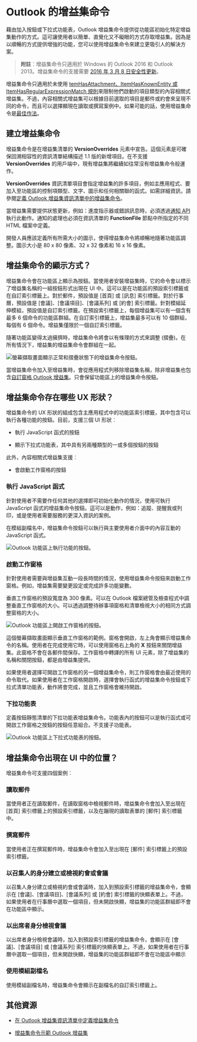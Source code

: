 
# <a name="add-in-commands-for-outlook"></a>Outlook 的增益集命令


藉由加入按鈕或下拉式功能表，Outlook 增益集命令提供從功能區初始化特定增益集動作的方式。這可讓使用者以簡單、直覺化又不礙眼的方式存取增益集。因為是以順暢的方式提供增強的功能，您可以使用增益集命令來建立更吸引人的解決方案。

> **附註**：增益集命令只適用於 Windows 的 Outlook 2016 和 Outlook 2013。增益集命令的支援需要 [2016 年 3 月 8 日安全性更新](https://support.microsoft.com/en-us/kb/3114829)。

增益集命令只適用於未使用 [temHasAttachment、ItemHasKnownEntity 或 ItemHasRegularExpressionMatch 規則](manifests/activation-rules.md)來限制他們啟動的項目類型的內容相關式增益集。不過，內容相關式增益集可以根據目前選取的項目是郵件或約會來呈現不同的命令，而且可以選擇顯現在讀取或撰寫案例中。如果可能的話，使用增益集命令是[最佳作法](../../docs/overview/add-in-development-best-practices.md)。


## <a name="creating-the-add-in-command"></a>建立增益集命令

增益集命令是在增益集清單的 **VersionOverrides** 元素中宣告。這個元素是可確保回溯相容性的資訊清單結構描述 1.1 版的新增項目。在不支援 **VersionOverrides** 的用戶端中，現有增益集將繼續如往常沒有增益集命令般運作。

**VersionOverrides** 資訊清單項目會指定增益集的許多項目，例如主應用程式、要加入至功能區的控制項類型、文字、圖示和任何相關聯的函式。如需詳細資訊，請參閱[定義 Outlook 增益集資訊清單中的增益集命令](../outlook/manifests/define-add-in-commands.md)。 

當增益集需要提供狀態更新，例如：進度指示器或錯誤訊息時，必須透過[通知 API](../../reference/outlook/NotificationMessages.md) 執行此動作。通知的處理也必須在資訊清單的 **FunctionFile** 節點中所指定的不同 HTML 檔案中定義。

開發人員應該定義所有所需大小的圖示，使得增益集命令將順暢地隨著功能區調整。圖示大小是 80 x 80 像素、32 x 32 像素和 16 x 16 像素。


## <a name="how-do-add-in-commands-appear?"></a>增益集命令的顯示方式？

增益集命令會在功能區上顯示為按鈕。當使用者安裝增益集時，它的命令會以標示了增益集名稱的一組按鈕形式出現在 UI 中。這可以是在功能區的預設索引標籤或在自訂索引標籤上。對於郵件，預設值是 [首頁] 或 [訊息] 索引標籤。對於行事曆，預設值是 [會議]、[會議項目]、[會議系列] 或 [約會] 索引標籤。針對模組延伸模組，預設值是自訂索引標籤。在預設索引標籤上，每個增益集可以有一個含有最多 6 個命令的功能區群組。在自訂索引標籤上，增益集最多可以有 10 個群組，每個有 6 個命令。增益集僅限於一個自訂索引標籤。

隨著功能區變得太過擁擠時，增益集命令將會以有條理的方式來調整 (摺疊)。在所有情況下，增益集的增益集命令會群組在一起。


![螢幕擷取畫面顯示正常和摺疊狀態下的增益集命令按鈕。](../../images/6fcb64d8-9598-41d1-8944-f6d1f6d2edb6.png)

當增益集命令加入至增益集時，會從應用程式列移除增益集名稱，除非增益集也包含[自訂窗格 Outlook 增益集](../outlook/custom-pane-outlook-add-ins.md)。只會保留功能區上的增益集命令按鈕。


## <a name="what-ux-shapes-exist-for-add-in-commands?"></a>增益集命令存在哪些 UX 形狀？

增益集命令的 UX 形狀的組成包含主應用程式中的功能區索引標籤，其中包含可以執行各種功能的按鈕。目前，支援三個 UI 形狀︰


- 執行 JavaScript 函式的按鈕
        
- 顯示下拉式功能表，其中具有另兩種類型的一或多個按鈕的按鈕

此外，內容相關式增益集支援︰ 
- 會啟動工作窗格的按鈕


### <a name="executing-a-javascript-function"></a>執行 JavaScript 函式

針對使用者不需要作任何其他的選擇即可初始化動作的情況，使用可執行 JavaScript 函式的增益集命令按鈕。這可以是動作，例如：追蹤、提醒我或列印，或是使用者需要服務的更深入資訊的案例。 

在模組副檔名中，增益集命令按鈕可以執行與主要使用者介面中的內容互動的 JavaScript 函式。

![Outlook 功能區上執行功能的按鈕。](../../images/23ab1de3-3ec4-41a5-ba5b-30b11d464e0c.png)


### <a name="launching-a-task-pane"></a>啟動工作窗格

針對使用者需要與增益集互動一段長時間的情況，使用增益集命令按鈕來啟動工作窗格。例如，增益集需要變更設定或完成許多功能變數。 

垂直工作窗格的預設寬度為 300 像素。可以在 Outlook 檔案總管及檢查程式中調整垂直工作窗格的大小。可以透過調整待辦事項窗格和清單檢視大小的相同方式調整窗格的大小。


![Outlook 功能區上開啟工作窗格的按鈕。](../../images/c8e03da8-9f71-4f9b-813f-1cdea43d433c.png)

這個螢幕擷取畫面顯示垂直工作窗格的範例。窗格會開啟，左上角會顯示增益集命令的名稱。使用者在完成使用它時，可以使用窗格右上角的 **X** 按鈕來關閉增益集。此窗格不會在各郵件間保存。工作窗格中轉譯的所有 UI 元素，除了增益集的名稱和關閉按鈕，都是由增益集提供。

如果使用者選擇可開啟工作窗格的另一個增益集命令，則工作窗格會由最近使用的命令取代。如果使用者在工作窗格開啟時，選擇會執行函式的增益集命令按鈕或下拉式清單功能表，動作將會完成，並且工作窗格會維持開啟。


### <a name="drop-down-menu"></a>下拉功能表

定義按鈕靜態清單的下拉功能表增益集命令。功能表內的按鈕可以是執行函式或可開啟工作窗格之按鈕的按鈕任意組合。不支援子功能表。


![Outlook 功能區上下拉式功能表的按鈕。](../../images/3eff90d6-7822-4fdb-9153-68f754c0c746.png)


## <a name="where-do-add-in-commands-appear-in-the-ui?"></a>增益集命令出現在 UI 中的位置？

增益集命令可支援四個案例︰


### <a name="reading-a-message"></a>讀取郵件

當使用者正在讀取郵件，在讀取窗格中檢視郵件時，增益集命令會加入至出現在 [首頁] 索引標籤上的預設索引標籤，以及在蹦現的讀取表單的 [郵件] 索引標籤中。


### <a name="composing-a-message"></a>撰寫郵件

當使用者正在撰寫郵件時，增益集命令會加入至出現在 [郵件] 索引標籤上的預設索引標籤。


### <a name="creating-or-viewing-an-appointment-or-meeting-as-the-organizer"></a>以召集人的身分建立或檢視約會或會議

以召集人身分建立或檢視約會或會議時，加入到預設索引標籤的增益集命令，會顯示在 [會議]、[會議項目]、[會議系列] 或 [約會] 索引標籤的快顯表單上。不過，如果使用者在行事曆中選取一個項目，但未開啟快顯，增益集的功能區群組即不會在功能區中顯示。


### <a name="viewing-a-meeting-as-an-attendee"></a>以出席者身分檢視會議

以出席者身分檢視會議時，加入到預設索引標籤的增益集命令，會顯示在 [會議]、[會議項目] 或 [會議系列] 索引標籤的快顯表單上。不過，如果使用者在行事曆中選取一個項目，但未開啟快顯，增益集的功能區群組即不會在功能區中顯示

### <a name="using-a-module-extension"></a>使用模組副檔名

使用模組副檔名時，增益集命令會顯示在副檔名的自訂索引標籤上。

## <a name="additional-resources"></a>其他資源

- [在 Outlook 增益集資訊清單中定義增益集命令](../outlook/manifests/define-add-in-commands.md)
    
- [增益集命令示範 Outlook 增益集](https://github.com/jasonjoh/command-demo)
    
